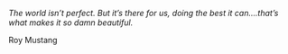 <i>The world isn’t perfect. But it’s there for us, doing the best it can….that’s what makes it so damn beautiful.</i>

Roy Mustang
